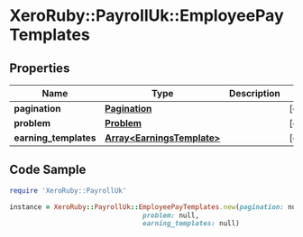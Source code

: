 # XeroRuby::PayrollUk::EmployeePayTemplates

## Properties

Name | Type | Description | Notes
------------ | ------------- | ------------- | -------------
**pagination** | [**Pagination**](Pagination.md) |  | [optional] 
**problem** | [**Problem**](Problem.md) |  | [optional] 
**earning_templates** | [**Array&lt;EarningsTemplate&gt;**](EarningsTemplate.md) |  | [optional] 

## Code Sample

```ruby
require 'XeroRuby::PayrollUk'

instance = XeroRuby::PayrollUk::EmployeePayTemplates.new(pagination: null,
                                 problem: null,
                                 earning_templates: null)
```



